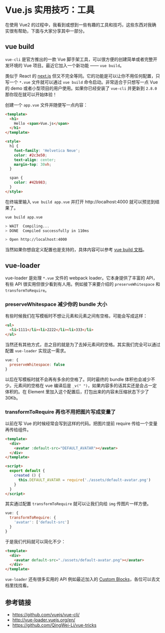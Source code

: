 # Vue.js 实用技巧：工具

在使用 Vue2 的过程中，我看到或想到一些有趣的工具和技巧，这些东西对我确实很有帮助，下面与大家分享其中一部分。

## vue build

`vue-cli` 是官方推出的一款 Vue 脚手架工具，可以很方便的创建简单或者完整开发环境的 Vue 项目。最近它加入一个新功能 —— `vue build`。

类似于 React 的 [next.js](https://github.com/zeit/next.js) 但又不完全等同。它的功能是可以让你不用任何配置，只写一个 `*.vue` 文件就可以通过 `vue build` 命令启动。非常适合于只想写一点 Vue 的 demo 或者小型项目的用户使用。如果你已经安装了 `vue-cli` 并更新到 `2.8.0` 那你现在就可以开始体验！

创建一个 `app.vue` 文件并随便写一点内容：

```html
<template>
  <h1>
    Hello <span>Vue.js</span>
  </h1>
</template>

<style>
  h1 {
    font-family: 'Helvetica Neue';
    color: #2c3e50;
    text-align: center;
    margin-top: 30vh;
  }

  span {
    color: #42b983;
  }
</style>
```

在终端里输入 `vue build app.vue` 并打开 http://localhost:4000 就可以预览到结果了。

```bash
vue build app.vue

> WAIT  Compiling...
> DONE  Compiled successfully in 110ms

> Open http://localhost:4000
```

当然如果你想自定义配置也是支持的，具体内容可以参考 [vue build 文档](https://github.com/vuejs/vue-cli/blob/master/docs/build.md)。

## vue-loader

vue-loader 是处理 `*.vue` 文件的 webpack loader。它本身提供了丰富的 API，有些 API 很实用但很少看到有人用。例如接下来要介绍的 `preserveWhitespace` 和 `transformToRequire`。

### preserveWhitespace 减少你的 bundle 大小

有些时候我们在写模板时不想让元素和元素之间有空格，可能会写成这样：

```html
<ul>
  <li>1111</li><li>2222</li><li>333</li>
</ul>
```

当然还有其他方式，总之目的就是为了去掉元素间的空格。其实我们完全可以通过配置 `vue-loader` 实现这一需求。

```js
vue: {
  preserveWhitespace: false
}
```

以后在写模板时就不会再有多余的空格了。同时最终的 bundle 体积也会减少不少。元素间的空格在 vue 编译后是 `_v(" ")`，如果内容多的话其实还是会占一定体积的。在 Element 里加入这个配置后，打包出来的内容未压缩状态下少了 30Kb。

### transformToRequire 再也不用把图片写成变量了

以前在写 Vue 的时候经常会写到这样的代码。把图片提前 require 传给一个变量再传给组件。

```html
<template>
  <div>
    <avatar :default-src="DEFAULT_AVATAR"></avatar>
  </div>
</template>

<script>
  export default {
    created () {
      this.DEFAULT_AVATAR = require('./assets/default-avatar.png')
    }
  }
</script>
```

其实通过配置 `transformToRequire` 就可以让我们向给 `img` 传图片一样方便。

```js
vue: {
  transformToRequire: {
    'avatar': ['default-src']
  }
}
```

于是我们代码就可以简化不少：

```html
<template>
  <div>
    <avatar default-src="./assets/default-avatar.png"></avatar>
  </div>
</template>
```

`vue-loader` 还有很多实用的 API 例如最近加入的 [Custom Blocks](http://vue-loader.vuejs.org/en/configurations/custom-blocks.html)，各位可以去文档里找找看。



## 参考链接

- https://github.com/vuejs/vue-cli/
- http://vue-loader.vuejs.org/en/
- https://github.com/QingWei-Li/vue-tricks